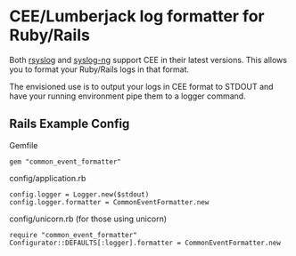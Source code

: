 # CEE/Lumberjack log formatter for Ruby/Rails

Both [rsyslog](http://www.rsyslog.com/) and [syslog-ng](http://www.balabit.com/network-security/syslog-ng) support CEE in their latest versions. This allows you to format your Ruby/Rails logs in that format.

The envisioned use is to output your logs in CEE format to STDOUT and have your running environment pipe them to a logger command.

## Rails Example Config

Gemfile

    gem "common_event_formatter"

config/application.rb

    config.logger = Logger.new($stdout)
    config.logger.formatter = CommonEventFormatter.new

config/unicorn.rb (for those using unicorn)

    require "common_event_formatter"
    Configurator::DEFAULTS[:logger].formatter = CommonEventFormatter.new 
